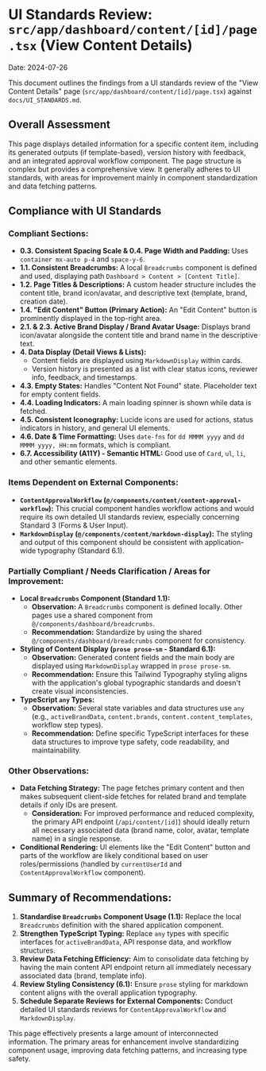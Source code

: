 # UI Standards Review: `src/app/dashboard/content/[id]/page.tsx` (View Content Details)

Date: 2024-07-26

This document outlines the findings from a UI standards review of the "View Content Details" page (`src/app/dashboard/content/[id]/page.tsx`) against `docs/UI_STANDARDS.md`.

## Overall Assessment

This page displays detailed information for a specific content item, including its generated outputs (if template-based), version history with feedback, and an integrated approval workflow component. The page structure is complex but provides a comprehensive view. It generally adheres to UI standards, with areas for improvement mainly in component standardization and data fetching patterns.

## Compliance with UI Standards

### Compliant Sections:

*   **0.3. Consistent Spacing Scale & 0.4. Page Width and Padding:** Uses `container mx-auto p-4` and `space-y-6`.
*   **1.1. Consistent Breadcrumbs:** A local `Breadcrumbs` component is defined and used, displaying path `Dashboard > Content > [Content Title]`.
*   **1.2. Page Titles & Descriptions:** A custom header structure includes the content title, brand icon/avatar, and descriptive text (template, brand, creation date).
*   **1.4. "Edit Content" Button (Primary Action):** An "Edit Content" button is prominently displayed in the top-right area.
*   **2.1. & 2.3. Active Brand Display / Brand Avatar Usage:** Displays brand icon/avatar alongside the content title and brand name in the descriptive text.
*   **4. Data Display (Detail Views & Lists):**
    *   Content fields are displayed using `MarkdownDisplay` within cards.
    *   Version history is presented as a list with clear status icons, reviewer info, feedback, and timestamps.
*   **4.3. Empty States:** Handles "Content Not Found" state. Placeholder text for empty content fields.
*   **4.4. Loading Indicators:** A main loading spinner is shown while data is fetched.
*   **4.5. Consistent Iconography:** Lucide icons are used for actions, status indicators in history, and general UI elements.
*   **4.6. Date & Time Formatting:** Uses `date-fns` for `dd MMMM yyyy` and `dd MMMM yyyy, HH:mm` formats, which is compliant.
*   **6.7. Accessibility (A11Y) - Semantic HTML:** Good use of `Card`, `ul`, `li`, and other semantic elements.

### Items Dependent on External Components:

*   **`ContentApprovalWorkflow` (`@/components/content/content-approval-workflow`):** This crucial component handles workflow actions and would require its own detailed UI standards review, especially concerning Standard 3 (Forms & User Input).
*   **`MarkdownDisplay` (`@/components/content/markdown-display`):** The styling and output of this component should be consistent with application-wide typography (Standard 6.1).

### Partially Compliant / Needs Clarification / Areas for Improvement:

*   **Local `Breadcrumbs` Component (Standard 1.1):**
    *   **Observation:** A `Breadcrumbs` component is defined locally. Other pages use a shared component from `@/components/dashboard/breadcrumbs`.
    *   **Recommendation:** Standardize by using the shared `@/components/dashboard/breadcrumbs` component for consistency.
*   **Styling of Content Display (`prose prose-sm` - Standard 6.1):**
    *   **Observation:** Generated content fields and the main body are displayed using `MarkdownDisplay` wrapped in `prose prose-sm`.
    *   **Recommendation:** Ensure this Tailwind Typography styling aligns with the application's global typographic standards and doesn't create visual inconsistencies.
*   **TypeScript `any` Types:**
    *   **Observation:** Several state variables and data structures use `any` (e.g., `activeBrandData`, `content.brands`, `content.content_templates`, workflow step types).
    *   **Recommendation:** Define specific TypeScript interfaces for these data structures to improve type safety, code readability, and maintainability.

### Other Observations:

*   **Data Fetching Strategy:** The page fetches primary content and then makes subsequent client-side fetches for related brand and template details if only IDs are present. 
    *   **Consideration:** For improved performance and reduced complexity, the primary API endpoint (`/api/content/[id]`) should ideally return all necessary associated data (brand name, color, avatar, template name) in a single response.
*   **Conditional Rendering:** UI elements like the "Edit Content" button and parts of the workflow are likely conditional based on user roles/permissions (handled by `currentUserId` and `ContentApprovalWorkflow` component).

## Summary of Recommendations:

1.  **Standardise `Breadcrumbs` Component Usage (1.1):** Replace the local `Breadcrumbs` definition with the shared application component.
2.  **Strengthen TypeScript Typing:** Replace `any` types with specific interfaces for `activeBrandData`, API response data, and workflow structures.
3.  **Review Data Fetching Efficiency:** Aim to consolidate data fetching by having the main content API endpoint return all immediately necessary associated data (brand, template info).
4.  **Review Styling Consistency (6.1):** Ensure `prose` styling for markdown content aligns with the overall application typography.
5.  **Schedule Separate Reviews for External Components:** Conduct detailed UI standards reviews for `ContentApprovalWorkflow` and `MarkdownDisplay`.

This page effectively presents a large amount of interconnected information. The primary areas for enhancement involve standardizing component usage, improving data fetching patterns, and increasing type safety. 